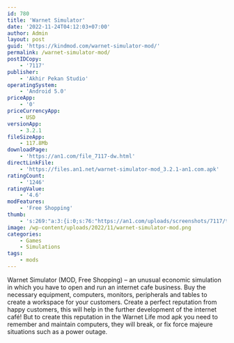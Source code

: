 ```yaml
---
id: 780
title: 'Warnet Simulator'
date: '2022-11-24T04:12:03+07:00'
author: Admin
layout: post
guid: 'https://kindmod.com/warnet-simulator-mod/'
permalink: /warnet-simulator-mod/
postIDCopy:
    - '7117'
publisher:
    - 'Akhir Pekan Studio'
operatingSystem:
    - 'Android 5.0'
priceApp:
    - '0'
priceCurrencyApp:
    - USD
versionApp:
    - 3.2.1
fileSizeApp:
    - 117.8Mb
downloadPage:
    - 'https://an1.com/file_7117-dw.html'
directLinkFile:
    - 'https://files.an1.net/warnet-simulator-mod_3.2.1-an1.com.apk'
ratingCount:
    - '1246'
ratingValue:
    - '4.6'
modFeatures:
    - 'Free Shopping'
thumb:
    - 's:269:"a:3:{i:0;s:76:"https://an1.com/uploads/screenshots/7117/thumbs/warnet-simulator-864767.webp";i:1;s:76:"https://an1.com/uploads/screenshots/7117/thumbs/warnet-simulator-492562.webp";i:2;s:75:"https://an1.com/uploads/screenshots/7117/thumbs/warnet-simulator-59274.webp";}";'
image: /wp-content/uploads/2022/11/warnet-simulator-mod.png
categories:
    - Games
    - Simulations
tags:
    - mods
---
```


Warnet Simulator (MOD, Free Shopping) – an unusual economic simulation in which you have to open and run an internet cafe business. Buy the necessary equipment, computers, monitors, peripherals and tables to create a workspace for your customers. Create a perfect reputation from happy customers, this will help in the further development of the internet café! But to create this reputation in the Warnet Life mod apk you need to remember and maintain computers, they will break, or fix force majeure situations such as a power outage.